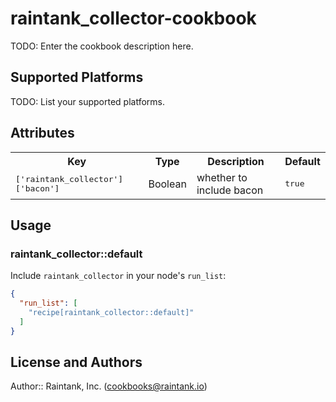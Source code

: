 # raintank_collector-cookbook

TODO: Enter the cookbook description here.

## Supported Platforms

TODO: List your supported platforms.

## Attributes

<table>
  <tr>
    <th>Key</th>
    <th>Type</th>
    <th>Description</th>
    <th>Default</th>
  </tr>
  <tr>
    <td><tt>['raintank_collector']['bacon']</tt></td>
    <td>Boolean</td>
    <td>whether to include bacon</td>
    <td><tt>true</tt></td>
  </tr>
</table>

## Usage

### raintank_collector::default

Include `raintank_collector` in your node's `run_list`:

```json
{
  "run_list": [
    "recipe[raintank_collector::default]"
  ]
}
```

## License and Authors

Author:: Raintank, Inc. (<cookbooks@raintank.io>)
